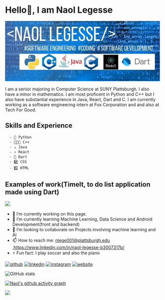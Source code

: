

# Hello👋, I am Naol Legesse
![Software Engineering Intern](https://github.com/Nlege001/Nlege001/blob/main/PPy.jpg)


I am a senior majoring in Computer Science at SUNY Plattsburgh. I also have a minor in mathematics. I am most proficent in Python and C++ but I also have substantial experience in Java, React, Dart and C. I am currently working as a software engineering intern at Fox Corporation and and also at Tech For Good. 

## Skills and Experience
      - 🐍 Python
      - 👨‍👧‍👦 C++
      - ☕️ Java
      - ⚛️ React
      - 🎯 Dart
      - #️⃣ CSS
      - 5️⃣ HTML
 
## Examples of work(TimeIt, to do list application made using Dart)
<img src="https://media.giphy.com/media/exXiQNYLPjTdyGvw3o/giphy.gif" width= 500/>


- 🔭 I’m currently working on this page. 
- 🌱 I’m currently learning Machine Learning, Data Science and Android Development(front and backend)
- 👯 I’m looking to collaborate on Projects involving machine learning and AI  
- 📫 How to reach me: nlege001@plattsburgh.edu ,https://www.linkedin.com/in/naol-legesse-b3007317b/ 
- ⚡ Fun fact: I play soccer and also the piano 


[<img src='https://cdn.jsdelivr.net/npm/simple-icons@3.0.1/icons/github.svg' alt='github' height='40'>](https://github.com/Nlege001)  [<img src='https://cdn.jsdelivr.net/npm/simple-icons@3.0.1/icons/linkedin.svg' alt='linkedin' height='40'>](hhttps://www.linkedin.com/in/naol-legesse-b3007317b/)  [<img src='https://cdn.jsdelivr.net/npm/simple-icons@3.0.1/icons/instagram.svg' alt='instagram' height='40'>](https://www.instagram.com/@dechassanaol/)  [<img src='https://cdn.jsdelivr.net/npm/simple-icons@3.0.1/icons/icloud.svg' alt='website' height='40'>](https://www.linkedin.com/in/naol-legesse-b3007317b/)  

<!---[![Top Langs](https://github-readme-stats.vercel.app/api/top-langs/?username=Nlege001)](https://github.com/anuraghazra/github-readme-stats)--->

![GitHub stats](https://github-readme-stats.vercel.app/api?username=Nlege001&show_icons=true&theme=dracula)  

[![Naol's github activity graph](https://activity-graph.herokuapp.com/graph?username=Nlege001&theme=github)](https://activity-graph.herokuapp.com/graph?username=Nlege001)  

![](https://komarev.com/ghpvc/?username=your-github-username)



